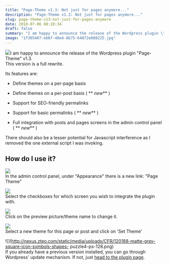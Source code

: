 ```yaml
---
title: "Page-Theme v1.3: Not just for pages anymore..."
description: "Page-Theme v1.3: Not just for pages anymore..."
slug: page-theme-v13-not-just-for-pages-anymore
date: 2010-07-06 08:28:34
draft: false
summary: "I am happy to announce the release of the Wordpress plugin \"Page-Theme\" v1.3.This version is a full rewrite."
image: "1f305407-eb6f-40e4-8b75-64872e088225.jpg"
---
```



[![](/images/2886979530_c7d00bb211_o-195x65.jpg)](http://www.flickr.com/photos/wiehanne/2886979530/)I
am happy to announce the release of the Wordpress plugin "Page-Theme" v1.3.  
This version is a full rewrite.

Its features are:

* Define themes on a per-page basis

* Define themes on a per-post basis ( ** _new_** )

* Support for SEO-friendly permalinks

* Support for basic permalinks ( ** _new_** )

* Full integration with posts and pages screens in the admin control panel ( ** _new_** )

  
There should also be a lesser potential for Javascript interference as I
removed the one external script I was invoking.

## How do I use it?

  
![](/images/Dashboard-‹-The-Nexus-—-WordPress-2.png)  
In the admin control panel, under "Appearance" there is a new link: "Page
Theme"  
  
  
![](/images/Page-Theme-Options-‹-The-Nexus-—-WordPress.jpg)  
Select the checkboxes for which screen you wish to integrate the plugin with.  
  
  
![](/images/Pages-‹-The-Nexus-—-WordPress-2.jpg)  
Click on the preview picture/theme name to change it.  
  
  
![](/images/Pages-‹-The-Nexus-—-WordPress-1.jpg)  
Select a new theme for this page or post and click on 'Set Theme'  
  
  
![](http://nexus.zteo.com/static/media/uploads/CFR/120188-matte-grey-square-icon-symbols-shapes-
puzzle4-ps-128.png)  
If you already have a previous version installed, you can go through
Wordpress' update mechanism. If not, just [head to the plugin
page](http://wordpress.org/extend/plugins/page-theme/).

